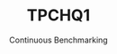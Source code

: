 ---
layout: docu
title: TPCHQ1
subtitle: Continuous Benchmarking
selected: Startup
expanded: Benchmarking
benchmark: /individual_results/TPCHQ1.html
---